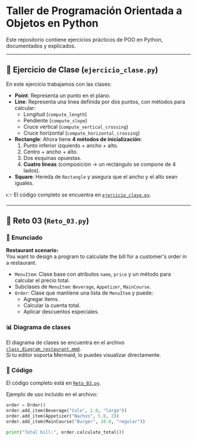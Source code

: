 # Taller de Programación Orientada a Objetos en Python  

Este repositorio contiene ejercicios prácticos de POO en Python, documentados y explicados.  

---

## 🔹 Ejercicio de Clase (`ejercicio_clase.py`)  

En este ejercicio trabajamos con las clases:  

- **Point**: Representa un punto en el plano.  
- **Line**: Representa una línea definida por dos puntos, con métodos para calcular:  
  - Longitud (`compute_length`)  
  - Pendiente (`compute_slope`)  
  - Cruce vertical (`compute_vertical_crossing`)  
  - Cruce horizontal (`compute_horizontal_crossing`)  
- **Rectangle**: Ahora tiene **4 métodos de inicialización**:  
  1. Punto inferior izquierdo + ancho + alto.  
  2. Centro + ancho + alto.  
  3. Dos esquinas opuestas.  
  4. **Cuatro líneas** (composición → un rectángulo se compone de 4 lados).  
- **Square**: Hereda de `Rectangle` y asegura que el ancho y el alto sean iguales.  

👉 El código completo se encuentra en [`ejercicio_clase.py`](./ejercicio_clase.py).  

---

## 🔹 Reto 03 (`Reto_03.py`)  

### 📖 Enunciado

**Restaurant scenario:**  
You want to design a program to calculate the bill for a customer's order in a restaurant.  

- `MenuItem`: Clase base con atributos `name`, `price` y un método para calcular el precio total.  
- Subclases de `MenuItem`: `Beverage`, `Appetizer`, `MainCourse`.  
- `Order`: Clase que mantiene una lista de `MenuItem` y puede:  
  - Agregar ítems.  
  - Calcular la cuenta total.  
  - Aplicar descuentos especiales.  

### 📊 Diagrama de clases  

El diagrama de clases se encuentra en el archivo [`class_diagram_restaurant.mmd`](./class_diagram_restaurant.mmd).  
Si tu editor soporta Mermaid, lo puedes visualizar directamente.  

### 📌 Código  

El código completo está en [`Reto_03.py`](./Reto_03.py).  

Ejemplo de uso incluido en el archivo:  

```python
order = Order()
order.add_item(Beverage("Cola", 2.0, "large"))
order.add_item(Appetizer("Nachos", 5.0, 2))
order.add_item(MainCourse("Burger", 10.0, "regular"))

print("Total bill:", order.calculate_total())
